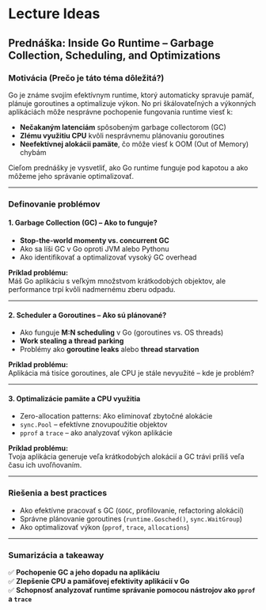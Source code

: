 # Lecture Ideas

## **Prednáška: Inside Go Runtime – Garbage Collection, Scheduling, and Optimizations**  

### **Motivácia (Prečo je táto téma dôležitá?)**  
Go je známe svojím efektívnym runtime, ktorý automaticky spravuje pamäť, plánuje goroutines a optimalizuje výkon. No pri škálovateľných a výkonných aplikáciách môže nesprávne pochopenie fungovania runtime viesť k:  
- **Nečakaným latenciám** spôsobeným garbage collectorom (GC)  
- **Zlému využitiu CPU** kvôli nesprávnemu plánovaniu goroutines  
- **Neefektívnej alokácii pamäte**, čo môže viesť k OOM (Out of Memory) chybám  

Cieľom prednášky je vysvetliť, ako Go runtime funguje pod kapotou a ako môžeme jeho správanie optimalizovať.

---

### **Definovanie problémov**  

#### **1. Garbage Collection (GC) – Ako to funguje?**  
- **Stop-the-world momenty vs. concurrent GC**  
- Ako sa líši GC v Go oproti JVM alebo Pythonu  
- Ako identifikovať a optimalizovať vysoký GC overhead  

**Príklad problému:**  
Máš Go aplikáciu s veľkým množstvom krátkodobých objektov, ale performance trpí kvôli nadmernému zberu odpadu.  

---

#### **2. Scheduler a Goroutines – Ako sú plánované?**  
- Ako funguje **M:N scheduling** v Go (goroutines vs. OS threads)  
- **Work stealing a thread parking**  
- Problémy ako **goroutine leaks** alebo **thread starvation**  

**Príklad problému:**  
Aplikácia má tisíce goroutines, ale CPU je stále nevyužité – kde je problém?  

---

#### **3. Optimalizácie pamäte a CPU využitia**  
- Zero-allocation patterns: Ako eliminovať zbytočné alokácie  
- `sync.Pool` – efektívne znovupoužitie objektov  
- `pprof` a `trace` – ako analyzovať výkon aplikácie  

**Príklad problému:**  
Tvoja aplikácia generuje veľa krátkodobých alokácií a GC trávi príliš veľa času ich uvoľňovaním.  

---

### **Riešenia a best practices**  
- Ako efektívne pracovať s GC (`GOGC`, profilovanie, refactoring alokácií)  
- Správne plánovanie goroutines (`runtime.Gosched()`, `sync.WaitGroup`)  
- Ako optimalizovať výkon (`pprof`, `trace`, `allocations`)  

---

### **Sumarizácia a takeaway**  
✅ **Pochopenie GC a jeho dopadu na aplikáciu**  
✅ **Zlepšenie CPU a pamäťovej efektivity aplikácií v Go**  
✅ **Schopnosť analyzovať runtime správanie pomocou nástrojov ako `pprof` a `trace`**  

